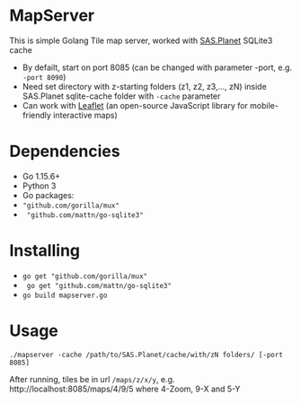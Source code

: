 # MapServer

This is simple Golang Tile map server, worked with [SAS.Planet](http://www.sasgis.org/sasplaneta/) SQLite3 cache

  - By defailt, start on port 8085 (can be changed with parameter -port, e.g. ```-port 8090```)
  - Need set directory with z-starting folders (z1, z2, z3,..., zN) inside SAS.Planet sqlite-cache folder with ```-cache``` parameter
  - Can work with [Leaflet](https://leafletjs.com/) (an open-source JavaScript library for mobile-friendly interactive maps)


# Dependencies

  - Go 1.15.6+
  - Python 3
  - Go packages:
  -  ``` "github.com/gorilla/mux" ```
  - ``` "github.com/mattn/go-sqlite3"```
# Installing
  - ``` go get "github.com/gorilla/mux" ```
  - ``` go get "github.com/mattn/go-sqlite3"```
  - ``` go build mapserver.go ```

# Usage
```
./mapserver -cache /path/to/SAS.Planet/cache/with/zN folders/ [-port 8085]
```
After running, tiles be in url ```/maps/z/x/y```, e.g. http://localhost:8085/maps/4/9/5 where 4-Zoom, 9-X and 5-Y